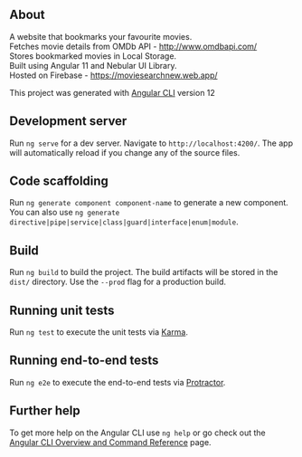 ## About
A website that bookmarks your favourite movies. <br/>
Fetches movie details from OMDb API - http://www.omdbapi.com/ <br/>
Stores bookmarked movies in Local Storage. <br/>
Built using Angular 11 and Nebular UI Library. <br/>
Hosted on Firebase - https://moviesearchnew.web.app/ <br/>




This project was generated with [Angular CLI](https://github.com/angular/angular-cli) version 12

## Development server

Run `ng serve` for a dev server. Navigate to `http://localhost:4200/`. The app will automatically reload if you change any of the source files.

## Code scaffolding

Run `ng generate component component-name` to generate a new component. You can also use `ng generate directive|pipe|service|class|guard|interface|enum|module`.

## Build

Run `ng build` to build the project. The build artifacts will be stored in the `dist/` directory. Use the `--prod` flag for a production build.

## Running unit tests

Run `ng test` to execute the unit tests via [Karma](https://karma-runner.github.io).

## Running end-to-end tests

Run `ng e2e` to execute the end-to-end tests via [Protractor](http://www.protractortest.org/).

## Further help

To get more help on the Angular CLI use `ng help` or go check out the [Angular CLI Overview and Command Reference](https://angular.io/cli) page.
